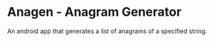 Anagen - Anagram Generator
==========================

An android app that generates a list of anagrams of a specified string.

